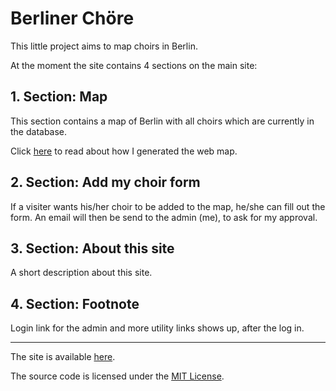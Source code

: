 # Berliner Chöre

This little project aims to map choirs in Berlin.

At the moment the site contains 4 sections on the main site:

## 1. Section: Map
This section contains a map of Berlin with all choirs which are currently in the database.

Click [here](http://zfhui.de/blag/?p=2673) to read about how I generated the web map.

## 2. Section: Add my choir form
If a visiter wants his/her choir to be added to the map, he/she can fill out the form. An email will then be send to the admin (me), to ask for my approval. 

## 3. Section: About this site
A short description about this site.

## 4. Section: Footnote
Login link for the admin and more utility links shows up, after the log in.

---
The site is available [here](http://berliner-choere.de).

The source code is licensed under the [MIT License](LICENSE.txt).
